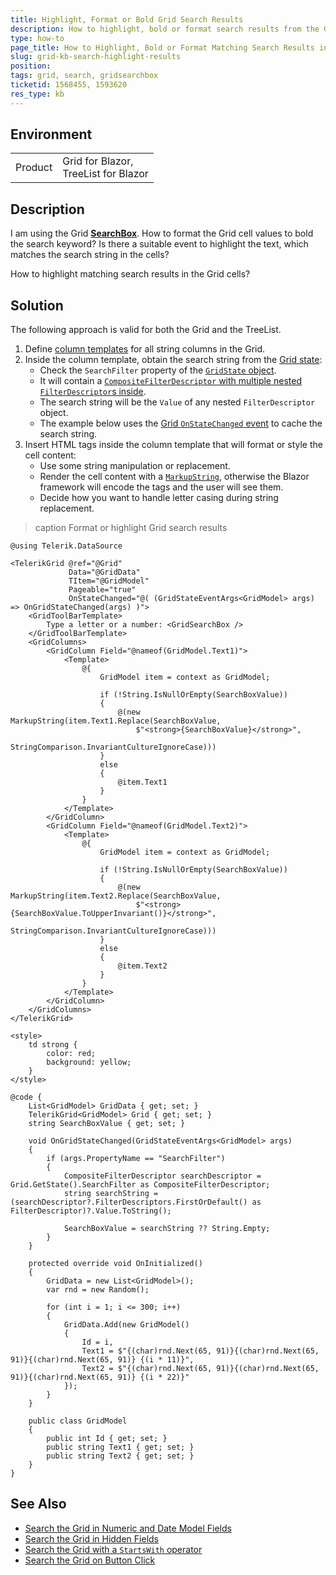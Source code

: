 ```yaml
---
title: Highlight, Format or Bold Grid Search Results
description: How to highlight, bold or format search results from the Grid SearchBox?
type: how-to
page_title: How to Highlight, Bold or Format Matching Search Results in the Grid
slug: grid-kb-search-highlight-results
position: 
tags: grid, search, gridsearchbox
ticketid: 1568455, 1593620
res_type: kb
---
```


## Environment

<table>
    <tbody>
        <tr>
            <td>Product</td>
            <td>Grid for Blazor, <br />
            TreeList for Blazor</td>
        </tr>
    </tbody>
</table>


## Description

I am using the Grid [**SearchBox**](slug://grid-searchbox). How to format the Grid cell values to bold the search keyword? Is there a suitable event to highlight the text, which matches the search string in the cells?

How to highlight matching search results in the Grid cells?


## Solution

The following approach is valid for both the Grid and the TreeList.

1. Define [column templates](slug://grid-templates-column) for all string columns in the Grid.
1. Inside the column template, obtain the search string from the [Grid state](slug://grid-state):
    * Check the `SearchFilter` property of the [`GridState` object](/blazor-ui/api/Telerik.Blazor.Components.GridState-1).
    * It will contain a [`CompositeFilterDescriptor` with multiple nested `FilterDescriptor`s inside](slug://components/grid/filtering#filter-descriptors).
    * The search string will be the `Value` of any nested `FilterDescriptor` object.
    * The example below uses the [Grid `OnStateChanged` event](slug://grid-state#events) to cache the search string.
1. Insert HTML tags inside the column template that will format or style the cell content:
    * Use some string manipulation or replacement.
    * Render the cell content with a [`MarkupString`](https://docs.microsoft.com/en-us/dotnet/api/microsoft.aspnetcore.components.markupstring), otherwise the Blazor framework will encode the tags and the user will see them.
    * Decide how you want to handle letter casing during string replacement.

>caption Format or highlight Grid search results

````RAZOR
@using Telerik.DataSource

<TelerikGrid @ref="@Grid"
             Data="@GridData"
             TItem="@GridModel"
             Pageable="true"
             OnStateChanged="@( (GridStateEventArgs<GridModel> args) => OnGridStateChanged(args) )">
    <GridToolBarTemplate>
        Type a letter or a number: <GridSearchBox />
    </GridToolBarTemplate>
    <GridColumns>
        <GridColumn Field="@nameof(GridModel.Text1)">
            <Template>
                @{
                    GridModel item = context as GridModel;

                    if (!String.IsNullOrEmpty(SearchBoxValue))
                    {
                        @(new MarkupString(item.Text1.Replace(SearchBoxValue,
                            $"<strong>{SearchBoxValue}</strong>",
                            StringComparison.InvariantCultureIgnoreCase)))
                    }
                    else
                    {
                        @item.Text1
                    }
                }
            </Template>
        </GridColumn>
        <GridColumn Field="@nameof(GridModel.Text2)">
            <Template>
                @{
                    GridModel item = context as GridModel;

                    if (!String.IsNullOrEmpty(SearchBoxValue))
                    {
                        @(new MarkupString(item.Text2.Replace(SearchBoxValue,
                            $"<strong>{SearchBoxValue.ToUpperInvariant()}</strong>",
                            StringComparison.InvariantCultureIgnoreCase)))
                    }
                    else
                    {
                        @item.Text2
                    }
                }
            </Template>
        </GridColumn>
    </GridColumns>
</TelerikGrid>

<style>
    td strong {
        color: red;
        background: yellow;
    }
</style>

@code {
    List<GridModel> GridData { get; set; }
    TelerikGrid<GridModel> Grid { get; set; }
    string SearchBoxValue { get; set; }

    void OnGridStateChanged(GridStateEventArgs<GridModel> args)
    {
        if (args.PropertyName == "SearchFilter")
        {
            CompositeFilterDescriptor searchDescriptor = Grid.GetState().SearchFilter as CompositeFilterDescriptor;
            string searchString = (searchDescriptor?.FilterDescriptors.FirstOrDefault() as FilterDescriptor)?.Value.ToString();

            SearchBoxValue = searchString ?? String.Empty;
        }
    }

    protected override void OnInitialized()
    {
        GridData = new List<GridModel>();
        var rnd = new Random();

        for (int i = 1; i <= 300; i++)
        {
            GridData.Add(new GridModel()
            {
                Id = i,
                Text1 = $"{(char)rnd.Next(65, 91)}{(char)rnd.Next(65, 91)}{(char)rnd.Next(65, 91)} {(i * 11)}",
                Text2 = $"{(char)rnd.Next(65, 91)}{(char)rnd.Next(65, 91)}{(char)rnd.Next(65, 91)} {(i * 22)}"
            });
        }
    }

    public class GridModel
    {
        public int Id { get; set; }
        public string Text1 { get; set; }
        public string Text2 { get; set; }
    }
}
````


## See Also

* [Search the Grid in Numeric and Date Model Fields](slug://grid-kb-search-numeric-fields)
* [Search the Grid in Hidden Fields](slug://grid-kb-search-in-hidden-fields)
* [Search the Grid with a `StartsWith` operator](slug://grid-kb-search-startswith)
* [Search the Grid on Button Click](slug://grid-kb-search-button-click)
